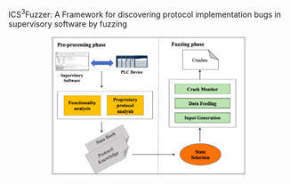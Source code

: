 ICS<sup>3</sup>Fuzzer: A Framework for discovering protocol implementation bugs in supervisory software by fuzzing

<div align=center>
  <img src="https://github.com/boofish/ICS3Fuzzer/blob/main/img/system_architecture.png" width="350" height="250" />
</div>


